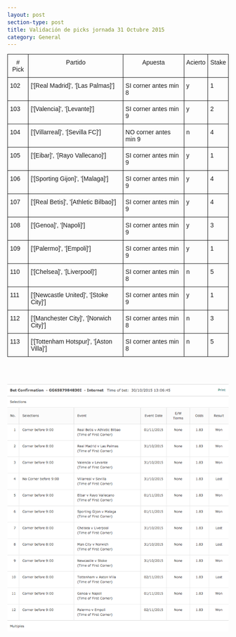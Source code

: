 ```yaml
---
layout: post
section-type: post
title: Validación de picks jornada 31 Octubre 2015
category: General
---
```

<style type="text/css">
.tg  {border-collapse:collapse;border-spacing:0;}
.tg td{font-family:Arial, sans-serif;font-size:14px;padding:10px 5px;border-style:solid;border-width:1px;overflow:hidden;word-break:normal;}
.tg th{font-family:Arial, sans-serif;font-size:14px;font-weight:normal;padding:10px 5px;border-style:solid;border-width:1px;overflow:hidden;word-break:normal;}
.tg .tg-yw4l{vertical-align:top}
</style>
<table class="tg">
  <tr>
    <th class="tg-yw4l"># Pick</th>
    <th class="tg-yw4l">Partido</th>
    <th class="tg-yw4l">Apuesta</th>
    <th class="tg-yw4l">Acierto</th>
    <th class="tg-yw4l">Stake</th>
  </tr>
  <tr>
    <td class="tg-yw4l">102</td>
    <td class="tg-yw4l">['[Real Madrid]', '[Las Palmas]']</td>
    <td class="tg-yw4l">SI corner antes min 8</td>
    <td class="tg-yw4l">y</td>
    <td class="tg-yw4l">1</td>
  </tr>
  <tr>
    <td class="tg-yw4l">103</td>
    <td class="tg-yw4l">['[Valencia]', '[Levante]']</td>
    <td class="tg-yw4l">SI corner antes min 9</td>
    <td class="tg-yw4l">y</td>
    <td class="tg-yw4l">2</td>
  </tr>
  <tr>
    <td class="tg-yw4l">104</td>
    <td class="tg-yw4l">['[Villarreal]', '[Sevilla FC]']</td>
    <td class="tg-yw4l">NO corner antes min 9</td>
    <td class="tg-yw4l">n</td>
    <td class="tg-yw4l">4</td>
  </tr>
  <tr>
    <td class="tg-yw4l">105</td>
    <td class="tg-yw4l">['[Eibar]', '[Rayo Vallecano]']</td>
    <td class="tg-yw4l">SI corner antes min 9</td>
    <td class="tg-yw4l">y</td>
    <td class="tg-yw4l">1</td>
  </tr>
  <tr>
    <td class="tg-yw4l">106</td>
    <td class="tg-yw4l">['[Sporting Gijon]', '[Malaga]']</td>
    <td class="tg-yw4l">SI corner antes min 9</td>
    <td class="tg-yw4l">y</td>
    <td class="tg-yw4l">4</td>
  </tr>
  <tr>
    <td class="tg-yw4l">107</td>
    <td class="tg-yw4l">['[Real Betis]', '[Athletic Bilbao]']</td>
    <td class="tg-yw4l">SI corner antes min 9</td>
    <td class="tg-yw4l">y</td>
    <td class="tg-yw4l">4</td>
  </tr>
  <tr>
    <td class="tg-yw4l">108</td>
    <td class="tg-yw4l">['[Genoa]', '[Napoli]']</td>
    <td class="tg-yw4l">SI corner antes min 9</td>
    <td class="tg-yw4l">y</td>
    <td class="tg-yw4l">3</td>
  </tr>
  <tr>
    <td class="tg-yw4l">109</td>
    <td class="tg-yw4l">['[Palermo]', '[Empoli]']</td>
    <td class="tg-yw4l">SI corner antes min 9</td>
    <td class="tg-yw4l">y</td>
    <td class="tg-yw4l">1</td>
  </tr>
  <tr>
    <td class="tg-yw4l">110</td>
    <td class="tg-yw4l">['[Chelsea]', '[Liverpool]']</td>
    <td class="tg-yw4l">SI corner antes min 8</td>
    <td class="tg-yw4l">n</td>
    <td class="tg-yw4l">5</td>
  </tr>
  <tr>
    <td class="tg-yw4l">111</td>
    <td class="tg-yw4l">['[Newcastle United]', '[Stoke City]']</td>
    <td class="tg-yw4l">SI corner antes min 9</td>
    <td class="tg-yw4l">y</td>
    <td class="tg-yw4l">1</td>
  </tr>
  <tr>
    <td class="tg-yw4l">112</td>
    <td class="tg-yw4l">['[Manchester City]', '[Norwich City]']</td>
    <td class="tg-yw4l">SI corner antes min 8</td>
    <td class="tg-yw4l">n</td>
    <td class="tg-yw4l">3</td>
  </tr>
  <tr>
    <td class="tg-yw4l">113</td>
    <td class="tg-yw4l">['[Tottenham Hotspur]', '[Aston Villa]']</td>
    <td class="tg-yw4l">SI corner antes min 8</td>
    <td class="tg-yw4l">n</td>
    <td class="tg-yw4l">5</td>
  </tr>
</table>

<br><br>

![Stats](/img/img_31oct.png)
